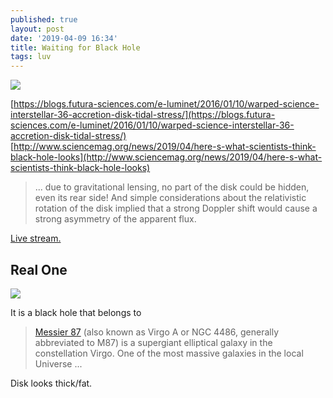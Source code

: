 ```yaml
---
published: true
layout: post
date: '2019-04-09 16:34'
title: Waiting for Black Hole
tags: luv 
---
```

![](https://blogs.futura-sciences.com/e-luminet/wp-content/uploads/sites/11/2013/12/Science1.jpg)

[https://blogs.futura-sciences.com/e-luminet/2016/01/10/warped-science-interstellar-36-accretion-disk-tidal-stress/](https://blogs.futura-sciences.com/e-luminet/2016/01/10/warped-science-interstellar-36-accretion-disk-tidal-stress/)  
[http://www.sciencemag.org/news/2019/04/here-s-what-scientists-think-black-hole-looks](http://www.sciencemag.org/news/2019/04/here-s-what-scientists-think-black-hole-looks)

> ... due to gravitational lensing, no part of the disk could be hidden, even its rear side! And simple considerations about the relativistic rotation of the disk implied that a strong Doppler shift would cause a strong asymmetry of the apparent flux.

[Live stream.](https://www.youtube.com/watch?reload=9&v=Dr20f19czeE)

## Real One
![](https://cdn.eso.org/images/screen/eso1907a.jpg)

It is a black hole that belongs to

> [Messier 87](https://en.wikipedia.org/wiki/Messier_87) (also known as Virgo A or NGC 4486, generally abbreviated to M87) is a supergiant elliptical galaxy in the constellation Virgo. One of the most massive galaxies in the local Universe ...

Disk looks thick/fat.
